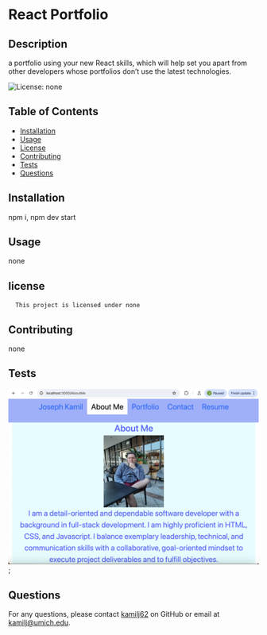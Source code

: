 # React Portfolio

## Description

a portfolio using your new React skills, which will help set you apart from other developers whose portfolios don’t use the latest technologies.

![License: none](https://img.shields.io/badge/License-none-brightgreen.svg)

## Table of Contents

- [Installation](#installation)
- [Usage](#usage)
- [License](#license)
- [Contributing](#contributing)
- [Tests](#tests)
- [Questions](#questions)

## Installation

npm i, npm dev start

## Usage

none

## license

      This project is licensed under none

## Contributing

none

## Tests

![React Portfolio Screenshot](./src/assets/ReactPortfolioScreenshot.png);

## Questions

For any questions, please contact [kamilj62](https://github.com/kamilj62) on GitHub or email at kamilj@umich.edu.
